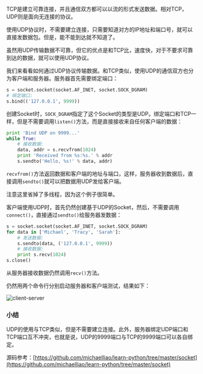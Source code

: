 TCP是建立可靠连接，并且通信双方都可以以流的形式发送数据。相对TCP，UDP则是面向无连接的协议。

使用UDP协议时，不需要建立连接，只需要知道对方的IP地址和端口号，就可以直接发数据包。但是，能不能到达就不知道了。

虽然用UDP传输数据不可靠，但它的优点是和TCP比，速度快，对于不要求可靠到达的数据，就可以使用UDP协议。

我们来看看如何通过UDP协议传输数据。和TCP类似，使用UDP的通信双方也分为客户端和服务器。服务器首先需要绑定端口：

```python
s = socket.socket(socket.AF_INET, socket.SOCK_DGRAM)
# 绑定端口:
s.bind(('127.0.0.1', 9999))

```

创建Socket时，`SOCK_DGRAM`指定了这个Socket的类型是UDP。绑定端口和TCP一样，但是不需要调用`listen()`方法，而是直接接收来自任何客户端的数据：

```python
print 'Bind UDP on 9999...'
while True:
    # 接收数据:
    data, addr = s.recvfrom(1024)
    print 'Received from %s:%s.' % addr
    s.sendto('Hello, %s!' % data, addr)

```

`recvfrom()`方法返回数据和客户端的地址与端口，这样，服务器收到数据后，直接调用`sendto()`就可以把数据用UDP发给客户端。

注意这里省掉了多线程，因为这个例子很简单。

客户端使用UDP时，首先仍然创建基于UDP的Socket，然后，不需要调用`connect()`，直接通过`sendto()`给服务器发数据：

```python
s = socket.socket(socket.AF_INET, socket.SOCK_DGRAM)
for data in ['Michael', 'Tracy', 'Sarah']:
    # 发送数据:
    s.sendto(data, ('127.0.0.1', 9999))
    # 接收数据:
    print s.recv(1024)
s.close()

```

从服务器接收数据仍然调用`recv()`方法。

仍然用两个命令行分别启动服务器和客户端测试，结果如下：

![client-server](http://www.liaoxuefeng.com/files/attachments/001410430396036690e72578d74495aa5482a1579c841af000)

### 小结

UDP的使用与TCP类似，但是不需要建立连接。此外，服务器绑定UDP端口和TCP端口互不冲突，也就是说，UDP的9999端口与TCP的9999端口可以各自绑定。

源码参考：[https://github.com/michaelliao/learn-python/tree/master/socket](https://github.com/michaelliao/learn-python/tree/master/socket)
